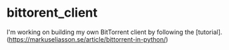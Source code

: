# bittorent_client
I'm working on building my own BitTorrent client by following the [tutorial].(https://markuseliasson.se/article/bittorrent-in-python/)
